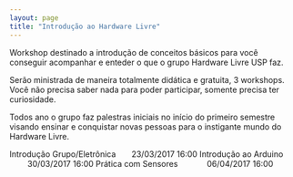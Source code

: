 ```yaml
---
layout: page
title: "Introdução ao Hardware Livre"
---
```


Workshop destinado a introdução de conceitos básicos para você conseguir acompanhar e enteder o que o grupo Hardware Livre USP faz.

Serão ministrada de maneira totalmente didática e gratuita, 3 workshops. Você não precisa saber nada para poder participar, somente precisa ter curiosidade.

Todos ano o grupo faz palestras iniciais no início do primeiro semestre visando ensinar e conquistar novas pessoas para o instigante mundo do Hardware Livre.


Introdução Grupo/Eletrônica       23/03/2017  16:00
Introdução ao Arduino             30/03/2017  16:00
Prática com Sensores              06/04/2017  16:00
```

